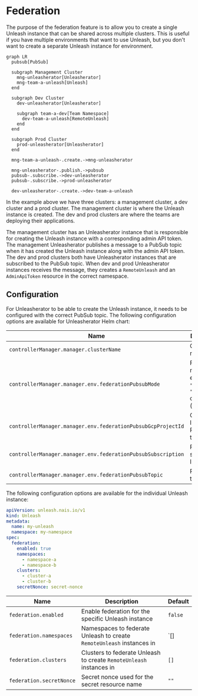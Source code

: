 # Federation

The purpose of the federation feature is to allow you to create a single Unleash instance that can be shared across multiple clusters. This is useful if you have multiple environments that want to use Unleash, but you don't want to create a separate Unleash instance for environment.

```mermaid
graph LR
  pubsub[PubSub]

  subgraph Management Cluster
    mng-unleasherator[Unleasherator]
    mng-team-a-unleash[Unleash]
  end

  subgraph Dev Cluster
    dev-unleasherator[Unleasherator]

    subgraph team-a-dev[Team Namespace]
      dev-team-a-unleash[RemoteUnleash]
    end
  end

  subgraph Prod Cluster
    prod-unleasherator[Unleasherator]
  end

  mng-team-a-unleash-.create.->mng-unleasherator

  mng-unleasherator-.publish.->pubsub
  pubsub-.subscribe.->dev-unleasherator
  pubsub-.subscribe.->prod-unleasherator

  dev-unleasherator-.create.->dev-team-a-unleash
```

In the example above we have three clusters: a management cluster, a dev cluster and a prod cluster. The management cluster is where the Unleash instance is created. The dev and prod clusters are where the teams are deploying their applications.

The management cluster has an Unleasherator instance that is responsible for creating the Unleash instance with a corresponding admin API token. The management Unleasherator publishes a message to a PubSub topic when it has created the Unleash instance along with the admin API token. The dev and prod clusters both have Unleasherator instances that are subscribed to the PubSub topic. When dev and prod Unleasherator instances receives the message, they creates a `RemoteUnleash` and an `AdminApiToken` resource in the correct namespace.

## Configuration

For Unleasherator to be able to create the Unleash instance, it needs to be configured with the correct PubSub topic. The following configuration options are available for Unleasherator Helm chart:

| Name                                                         | Description                                                           | Default |
| ------------------------------------------------------------ | --------------------------------------------------------------------- | ------- |
| `controllerManager.manager.clusterName`                      | Cluster name                                                          | `""`    |
| `controllerManager.manager.env.federationPubsubMode`         | Federation mode, either `"publish"`, `"subscribe"` or `""` (disabled) | `""`    |
| `controllerManager.manager.env.federationPubsubGcpProjectId` | GCP project ID for PubSub topic                                       | `""`    |
| `controllerManager.manager.env.federationPubsubSubscription` | PubSub subscription ID                                                | `""`    |
| `controllerManager.manager.env.federationPubsubTopic`        | PubSub topic                                                          | `""`    |

The following configuration options are available for the individual Unleash instance:

```yaml
apiVersion: unleash.nais.io/v1
kind: Unleash
metadata:
  name: my-unleash
  namespace: my-namespace
spec:
  federation:
    enabled: true
    namespaces:
      - namespace-a
      - namespace-b
    clusters:
      - cluster-a
      - cluster-b
    secretNonce: secret-nonce
```

| Name                     | Description                                                           | Default |
| ------------------------ | --------------------------------------------------------------------- | ------- |
| `federation.enabled`     | Enable federation for the specific Unleash instance                   | `false` |
| `federation.namespaces`  | Namespaces to federate Unleash to create `RemoteUnleash` instances in | `[]     |
| `federation.clusters`    | Clusters to federate Unleash to create `RemoteUnleash` instances in   | `[]`    |
| `federation.secretNonce` | Secret nonce used for the secret resource name                        | `""`    |
